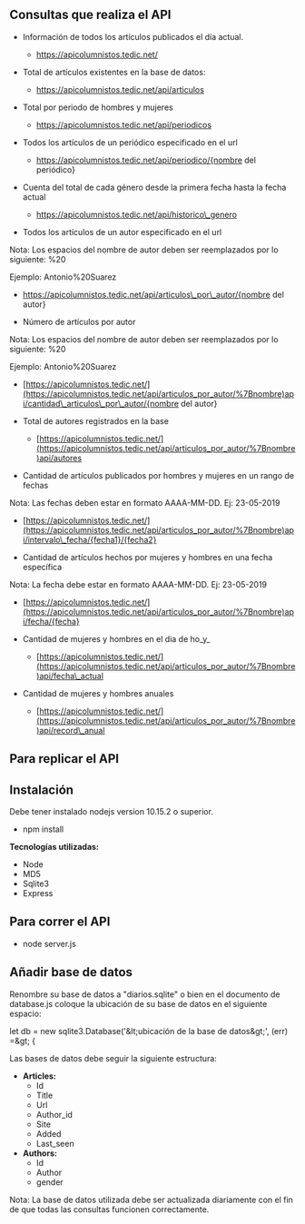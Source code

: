 ## **Consultas que realiza el API**

- Información de todos los artículos publicados el día actual.
  - https://apicolumnistos.tedic.net/

- Total de artículos existentes en la base de datos:
  - https://apicolumnistos.tedic.net/api/articulos

- Total por periodo de hombres y mujeres
  - https://apicolumnistos.tedic.net/api/periodicos

- Todos los artículos de un periódico especificado en el url
  - https://apicolumnistos.tedic.net/api/periodico/{nombre del periódico}

- Cuenta del total de cada género desde la primera fecha hasta la fecha actual
  - https://apicolumnistos.tedic.net/api/historico\_genero

- Todos los artículos de un autor especificado en el url

Nota: Los espacios del nombre de autor deben ser reemplazados por lo siguiente: %20

Ejemplo: Antonio%20Suarez

  - https://apicolumnistos.tedic.net/api/articulos\_por\_autor/{nombre del autor}

- Número de artículos por autor

Nota: Los espacios del nombre de autor deben ser reemplazados por lo siguiente: %20

Ejemplo: Antonio%20Suarez

  - [https://apicolumnistos.tedic.net/](https://apicolumnistos.tedic.net/api/articulos_por_autor/%7Bnombre)api/cantidad\_articulos\_por\_autor/{nombre del autor}

- Total de autores registrados en la base
  - [https://apicolumnistos.tedic.net/](https://apicolumnistos.tedic.net/api/articulos_por_autor/%7Bnombre)api/autores

- Cantidad de artículos publicados por hombres y mujeres en un rango de fechas

Nota: Las fechas deben estar en formato AAAA-MM-DD. Ej: 23-05-2019

  - [https://apicolumnistos.tedic.net/](https://apicolumnistos.tedic.net/api/articulos_por_autor/%7Bnombre)api/intervalo\_fecha/{fecha1}/{fecha2}

- Cantidad de artículos hechos por mujeres y hombres en una fecha específica

Nota: La fecha debe estar en formato AAAA-MM-DD. Ej: 23-05-2019

  - [https://apicolumnistos.tedic.net/](https://apicolumnistos.tedic.net/api/articulos_por_autor/%7Bnombre)api/fecha/{fecha}

- Cantidad de mujeres y hombres en el dia de ho_y_
  - [https://apicolumnistos.tedic.net/](https://apicolumnistos.tedic.net/api/articulos_por_autor/%7Bnombre)api/fecha\_actual

- Cantidad de mujeres y hombres anuales
  - [https://apicolumnistos.tedic.net/](https://apicolumnistos.tedic.net/api/articulos_por_autor/%7Bnombre)api/record\_anual

## **Para replicar el API**

## **Instalación**

Debe tener instalado nodejs version 10.15.2 o superior.

- npm install

**Tecnologías utilizadas:**

- Node
- MD5
- Sqlite3
- Express

## **Para correr el API**

- node server.js

## **Añadir base de datos**

Renombre su base de datos a &quot;diarios.sqlite&quot; o bien en el documento de database.js coloque la ubicación de su base de datos en el siguiente espacio:

let db = new sqlite3.Database(&#39;\&lt;ubicación de la base de datos\&gt;&#39;, (err) =\&gt; {

Las bases de datos debe seguir la siguiente estructura:

- **Articles:**
  - Id
  - Title
  - Url
  - Author\_id
  - Site
  - Added
  - Last\_seen
- **Authors:**
  - Id
  - Author
  - gender

Nota: La base de datos utilizada debe ser actualizada diariamente con el fin de que todas las consultas funcionen correctamente.
